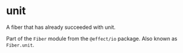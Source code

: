 # unit

A fiber that has already succeeded with unit.

Part of the `Fiber` module from the `@effect/io` package. Also known as `Fiber.unit`.
